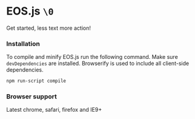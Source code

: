 # EOS.js `\0`

Get started, less text more action!

### Installation

To compile and minify EOS.js run the following command. Make sure `devDependencies`
are installed. Browserify is used to include all client-side dependencies.

```bash
npm run-script compile
```

### Browser support

Latest chrome, safari, firefox and IE9+

